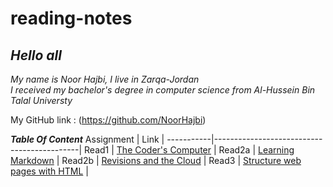 # reading-notes


## *Hello all*
*My name is Noor Hajbi, I live in Zarqa-Jordan*  
*I received my bachelor's degree in computer science from Al-Hussein Bin Talal Universty*  

My GitHub link : (https://github.com/NoorHajbi)

***Table Of Content***
Assignment | Link                                       |
-----------|--------------------------------------------|
Read1      | [The Coder's Computer](read1.md)           |
Read2a     | [Learning Markdown](read02a.md)            |
Read2b     | [Revisions and the Cloud](read02b.md)      |
Read3      | [Structure web pages with HTML](read3.md)  |